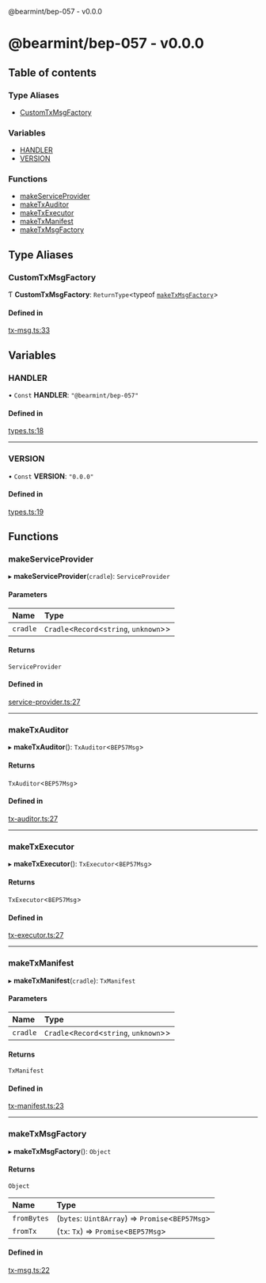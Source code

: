 @bearmint/bep-057 - v0.0.0

# @bearmint/bep-057 - v0.0.0

## Table of contents

### Type Aliases

- [CustomTxMsgFactory](README.md#customtxmsgfactory)

### Variables

- [HANDLER](README.md#handler)
- [VERSION](README.md#version)

### Functions

- [makeServiceProvider](README.md#makeserviceprovider)
- [makeTxAuditor](README.md#maketxauditor)
- [makeTxExecutor](README.md#maketxexecutor)
- [makeTxManifest](README.md#maketxmanifest)
- [makeTxMsgFactory](README.md#maketxmsgfactory)

## Type Aliases

### CustomTxMsgFactory

Ƭ **CustomTxMsgFactory**: `ReturnType`<typeof [`makeTxMsgFactory`](README.md#maketxmsgfactory)\>

#### Defined in

[tx-msg.ts:33](https://github.com/bearmint/bearmint/blob/main/packages/bep-057/source/tx-msg.ts#L33)

## Variables

### HANDLER

• `Const` **HANDLER**: ``"@bearmint/bep-057"``

#### Defined in

[types.ts:18](https://github.com/bearmint/bearmint/blob/main/packages/bep-057/source/types.ts#L18)

___

### VERSION

• `Const` **VERSION**: ``"0.0.0"``

#### Defined in

[types.ts:19](https://github.com/bearmint/bearmint/blob/main/packages/bep-057/source/types.ts#L19)

## Functions

### makeServiceProvider

▸ **makeServiceProvider**(`cradle`): `ServiceProvider`

#### Parameters

| Name | Type |
| :------ | :------ |
| `cradle` | `Cradle`<`Record`<`string`, `unknown`\>\> |

#### Returns

`ServiceProvider`

#### Defined in

[service-provider.ts:27](https://github.com/bearmint/bearmint/blob/main/packages/bep-057/source/service-provider.ts#L27)

___

### makeTxAuditor

▸ **makeTxAuditor**(): `TxAuditor`<`BEP57Msg`\>

#### Returns

`TxAuditor`<`BEP57Msg`\>

#### Defined in

[tx-auditor.ts:27](https://github.com/bearmint/bearmint/blob/main/packages/bep-057/source/tx-auditor.ts#L27)

___

### makeTxExecutor

▸ **makeTxExecutor**(): `TxExecutor`<`BEP57Msg`\>

#### Returns

`TxExecutor`<`BEP57Msg`\>

#### Defined in

[tx-executor.ts:27](https://github.com/bearmint/bearmint/blob/main/packages/bep-057/source/tx-executor.ts#L27)

___

### makeTxManifest

▸ **makeTxManifest**(`cradle`): `TxManifest`

#### Parameters

| Name | Type |
| :------ | :------ |
| `cradle` | `Cradle`<`Record`<`string`, `unknown`\>\> |

#### Returns

`TxManifest`

#### Defined in

[tx-manifest.ts:23](https://github.com/bearmint/bearmint/blob/main/packages/bep-057/source/tx-manifest.ts#L23)

___

### makeTxMsgFactory

▸ **makeTxMsgFactory**(): `Object`

#### Returns

`Object`

| Name | Type |
| :------ | :------ |
| `fromBytes` | (`bytes`: `Uint8Array`) => `Promise`<`BEP57Msg`\> |
| `fromTx` | (`tx`: `Tx`) => `Promise`<`BEP57Msg`\> |

#### Defined in

[tx-msg.ts:22](https://github.com/bearmint/bearmint/blob/main/packages/bep-057/source/tx-msg.ts#L22)
